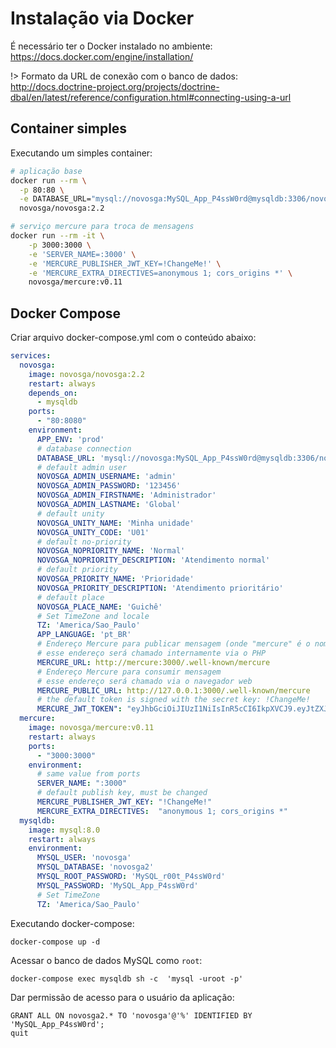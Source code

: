 # Instalação via Docker

É necessário ter o Docker instalado no ambiente: https://docs.docker.com/engine/installation/

!> Formato da URL de conexão com o banco de dados: http://docs.doctrine-project.org/projects/doctrine-dbal/en/latest/reference/configuration.html#connecting-using-a-url

## Container simples

Executando um simples container:

```sh
# aplicação base
docker run --rm \
  -p 80:80 \
  -e DATABASE_URL="mysql://novosga:MySQL_App_P4ssW0rd@mysqldb:3306/novosga2?charset=utf8mb4&serverVersion=5.7" \
  novosga/novosga:2.2

# serviço mercure para troca de mensagens
docker run --rm -it \
    -p 3000:3000 \
    -e 'SERVER_NAME=:3000' \
    -e 'MERCURE_PUBLISHER_JWT_KEY=!ChangeMe!' \
    -e 'MERCURE_EXTRA_DIRECTIVES=anonymous 1; cors_origins *' \
    novosga/mercure:v0.11
```

## Docker Compose

Criar arquivo docker-compose.yml com o conteúdo abaixo:

```yaml
services:
  novosga:
    image: novosga/novosga:2.2
    restart: always
    depends_on:
      - mysqldb
    ports:
      - "80:8080"
    environment:
      APP_ENV: 'prod'
      # database connection
      DATABASE_URL: 'mysql://novosga:MySQL_App_P4ssW0rd@mysqldb:3306/novosga2?charset=utf8mb4&serverVersion=5.7'
      # default admin user
      NOVOSGA_ADMIN_USERNAME: 'admin'
      NOVOSGA_ADMIN_PASSWORD: '123456'
      NOVOSGA_ADMIN_FIRSTNAME: 'Administrador'
      NOVOSGA_ADMIN_LASTNAME: 'Global'
      # default unity
      NOVOSGA_UNITY_NAME: 'Minha unidade'
      NOVOSGA_UNITY_CODE: 'U01'
      # default no-priority
      NOVOSGA_NOPRIORITY_NAME: 'Normal'
      NOVOSGA_NOPRIORITY_DESCRIPTION: 'Atendimento normal'
      # default priority
      NOVOSGA_PRIORITY_NAME: 'Prioridade'
      NOVOSGA_PRIORITY_DESCRIPTION: 'Atendimento prioritário'
      # default place
      NOVOSGA_PLACE_NAME: 'Guichê'
      # Set TimeZone and locale
      TZ: 'America/Sao_Paulo'
      APP_LANGUAGE: 'pt_BR'
      # Endereço Mercure para publicar mensagem (onde "mercure" é o nome do host)
      # esse endereço será chamado internamente via o PHP
      MERCURE_URL: http://mercure:3000/.well-known/mercure
      # Endereço Mercure para consumir mensagem
      # esse endereço será chamado via o navegador web
      MERCURE_PUBLIC_URL: http://127.0.0.1:3000/.well-known/mercure
      # the default token is signed with the secret key: !ChangeMe!
      MERCURE_JWT_TOKEN": "eyJhbGciOiJIUzI1NiIsInR5cCI6IkpXVCJ9.eyJtZXJjdXJlIjp7InB1Ymxpc2giOltdfX0.Oo0yg7y4yMa1vr_bziltxuTCqb8JVHKxp-f_FwwOim0"
  mercure:
    image: novosga/mercure:v0.11
    restart: always
    ports:
      - "3000:3000"
    environment:
      # same value from ports
      SERVER_NAME: ":3000"
      # default publish key, must be changed
      MERCURE_PUBLISHER_JWT_KEY: "!ChangeMe!"
      MERCURE_EXTRA_DIRECTIVES:  "anonymous 1; cors_origins *"
  mysqldb:
    image: mysql:8.0
    restart: always
    environment:
      MYSQL_USER: 'novosga'
      MYSQL_DATABASE: 'novosga2'
      MYSQL_ROOT_PASSWORD: 'MySQL_r00t_P4ssW0rd'
      MYSQL_PASSWORD: 'MySQL_App_P4ssW0rd'
      # Set TimeZone
      TZ: 'America/Sao_Paulo'
```

Executando docker-compose:

    docker-compose up -d

Acessar o banco de dados MySQL como `root`:

    docker-compose exec mysqldb sh -c  'mysql -uroot -p'

Dar permissão de acesso para o usuário da aplicação:

    GRANT ALL ON novosga2.* TO 'novosga'@'%' IDENTIFIED BY 'MySQL_App_P4ssW0rd';
    quit
